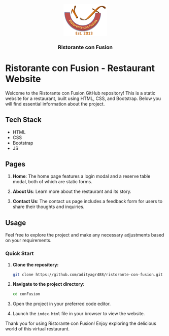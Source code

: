 <a name="readme-top"></a>

<!-- PROJECT LOGO -->
<div align="center">
  <a href="https://github.com/adityagr488/ristorante-con-fusion">
    <img src="images/logo.png" alt="Logo" height="100">
  </a>
  <h3 align="center">Ristorante con Fusion</h3>
</div>

# Ristorante con Fusion - Restaurant Website

Welcome to the Ristorante con Fusion GitHub repository! This is a static website for a restaurant, built using HTML, CSS, and Bootstrap. Below you will find essential information about the project.

## Tech Stack

- HTML
- CSS
- Bootstrap
- JS

## Pages

1. **Home**: The home page features a login modal and a reserve table modal, both of which are static forms.

2. **About Us**: Learn more about the restaurant and its story.

3. **Contact Us**: The contact us page includes a feedback form for users to share their thoughts and inquiries.

## Usage

Feel free to explore the project and make any necessary adjustments based on your requirements.

### Quick Start

1. **Clone the repository:**

    ```sh
    git clone https://github.com/adityagr488/ristorante-con-fusion.git
    ```

2. **Navigate to the project directory:**

    ```sh
    cd conFusion
    ```

3. Open the project in your preferred code editor.

4. Launch the `index.html` file in your browser to view the website.

Thank you for using Ristorante con Fusion! Enjoy exploring the delicious world of this virtual restaurant.